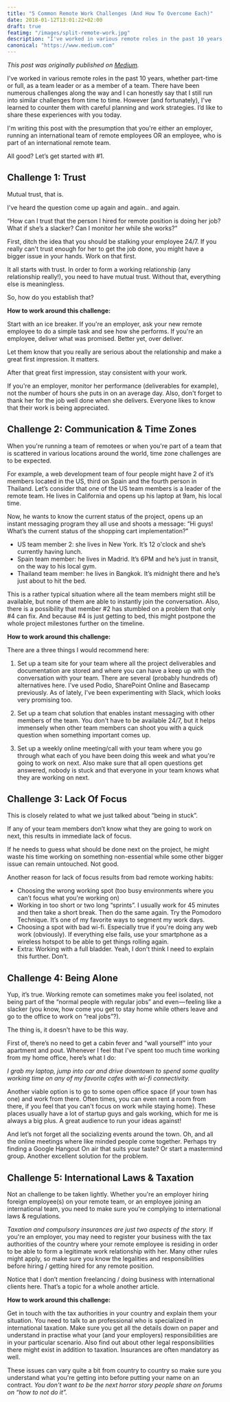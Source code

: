 ```yaml
---
title: "5 Common Remote Work Challenges (And How To Overcome Each)"
date: 2018-01-12T13:01:22+02:00
draft: true
featimg: "/images/split-remote-work.jpg"
description: "I've worked in various remote roles in the past 10 years, whether part-time or full, as a team leader or as a member of a team. There have been numerous challenges along the way and I can honestly say that I still run into similar challenges from time to time. However (and fortunately), I've learned to counter them with careful planning and work strategies. I’d like to share these experiences with you today."
canonical: "https://www.medium.com"
---
```


*This post was originally published on [Medium](https://medium.com/@juhaliikala).*

I've worked in various remote roles in the past 10 years, whether part-time or full, as a team leader or as a member of a team. There have been numerous challenges along the way and I can honestly say that I still run into similar challenges from time to time. However (and fortunately), I've learned to counter them with careful planning and work strategies. I’d like to share these experiences with you today.

I'm writing this post with the presumption that you're either an employer, running an international team of remote employees OR an employee, who is part of an international remote team.

All good? Let’s get started with #1.

## Challenge 1: Trust

Mutual trust, that is.

I've heard the question come up again and again.. and again.

“How can I trust that the person I hired for remote position is doing her job? What if she’s a slacker? Can I monitor her while she works?”

First, ditch the idea that you should be stalking your employee 24/7. If you really can't trust enough for her to get the job done, you might have a bigger issue in your hands. Work on that first.

It all starts with trust. In order to form a working relationship (any relationship really!), you need to have mutual trust. Without that, everything else is meaningless.

So, how do you establish that?

**How to work around this challenge:**

Start with an ice breaker. If you're an employer, ask your new remote employee to do a simple task and see how she performs. If you're an employee, deliver what was promised. Better yet, over deliver.

Let them know that you really are serious about the relationship and make a great first impression. It matters.

After that great first impression, stay consistent with your work.

If you're an employer, monitor her performance (deliverables for example), not the number of hours she puts in on an average day. Also, don't forget to thank her for the job well done when she delivers. Everyone likes to know that their work is being appreciated.

## Challenge 2: Communication & Time Zones

When you're running a team of remotees or when you're part of a team that is scattered in various locations around the world, time zone challenges are to be expected.

For example, a web development team of four people might have 2 of it’s members located in the US, third on Spain and the fourth person in Thailand. Let’s consider that one of the US team members is a leader of the remote team. He lives in California and opens up his laptop at 9am, his local time.

Now, he wants to know the current status of the project, opens up an instant messaging program they all use and shoots a message: “Hi guys! What’s the current status of the shopping cart implementation?”

* US team member 2: she lives in New York. It’s 12 o'clock and she’s currently having lunch.
* Spain team member: he lives in Madrid. It’s 6PM and he’s just in transit, on the way to his local gym.
* Thailand team member: he lives in Bangkok. It’s midnight there and he’s just about to hit the bed.

This is a rather typical situation where all the team members might still be available, but none of them are able to instantly join the conversation.
Also, there is a possibility that member #2 has stumbled on a problem that only #4 can fix. And because #4 is just getting to bed, this might postpone the whole project milestones further on the timeline.

**How to work around this challenge:**

There are a three things I would recommend here:

1. Set up a team site for your team where all the project deliverables and documentation are stored and where you can have a keep up with the conversation with your team. There are several (probably hundreds of) alternatives here. I've used Podio, SharePoint Online and Basecamp previously. As of lately, I've been experimenting with Slack, which looks very promising too.

2. Set up a team chat solution that enables instant messaging with other members of the team. You don't have to be available 24/7, but it helps immensely when other team members can shoot you with a quick question when something important comes up.

3. Set up a weekly online meeting/call with your team where you go through what each of you have been doing this week and what you're going to work on next. Also make sure that all open questions get answered, nobody is stuck and that everyone in your team knows what they are working on next.

## Challenge 3: Lack Of Focus

This is closely related to what we just talked about “being in stuck”.

If any of your team members don’t know what they are going to work on next, this results in immediate lack of focus.

If he needs to guess what should be done next on the project, he might waste his time working on something non-essential while some other bigger issue can remain untouched. Not good.

Another reason for lack of focus results from bad remote working habits:

* Choosing the wrong working spot (too busy environments where you can’t focus what you're working on)
* Working in too short or two long “sprints”. I usually work for 45 minutes and then take a short break. Then do the same again. Try the Pomodoro Technique. It’s one of my favorite ways to segment my work days.
* Choosing a spot with bad wi-fi. Especially true if you're doing any web work (obviously). If everything else fails, use your smartphone as a wireless hotspot to be able to get things rolling again.
* Extra: Working with a full bladder. Yeah, I don't think I need to explain this further. Don’t.

## Challenge 4: Being Alone

Yup, it’s true. Working remote can sometimes make you feel isolated, not being part of the “normal people with regular jobs” and even — feeling like a slacker (you know, how come you get to stay home while others leave and go to the office to work on “real jobs”?).

The thing is, it doesn't have to be this way.

First of, there’s no need to get a cabin fever and “wall yourself” into your apartment and pout. Whenever I feel that I've spent too much time working from my home office, here’s what I do:

*I grab my laptop, jump into car and drive downtown to spend some quality working time on any of my favorite cafes with wi-fi connectivity.*

Another viable option is to go to some open office space (if your town has one) and work from there. Often times, you can even rent a room from there, if you feel that you can't focus on work while staying home). These places usually have a lot of startup guys and gals working, which for me is always a big plus. A great audience to run your ideas against!

And let’s not forget all the socializing events around the town. Oh, and all the online meetings where like minded people come together. Perhaps try finding a Google Hangout On air that suits your taste? Or start a mastermind group. Another excellent solution for the problem.

## Challenge 5: International Laws & Taxation

Not an challenge to be taken lightly. Whether you're an employer hiring foreign employee(s) on your remote team, or an employee joining an international team, you need to make sure you're complying to international laws & regulations.

*Taxation and compulsory insurances are just two aspects of the story.*  If you're an employer, you may need to register your business with the tax authorities of the country where your remote employee is residing in order to be able to form a legitimate work relationship with her. Many other rules might apply, so make sure you know the legalities and responsibilities before hiring / getting hired for any remote position.

Notice that I don’t mention freelancing / doing business with international clients here. That’s a topic for a whole another article.

**How to work around this challenge:**

Get in touch with the tax authorities in your country and explain them your situation. You need to talk to an professional who is specialized in international taxation. Make sure you get all the details down on paper and understand in practise what your (and your employers) responsibilities are in your particular scenario. Also find out about other legal responsibilities there might exist in addition to taxation. Insurances are often mandatory as well.

These issues can vary quite a bit from country to country so make sure you understand what you're getting into before putting your name on an contract. *You don't want to be the next horror story people share on forums on “how to not do it”.*